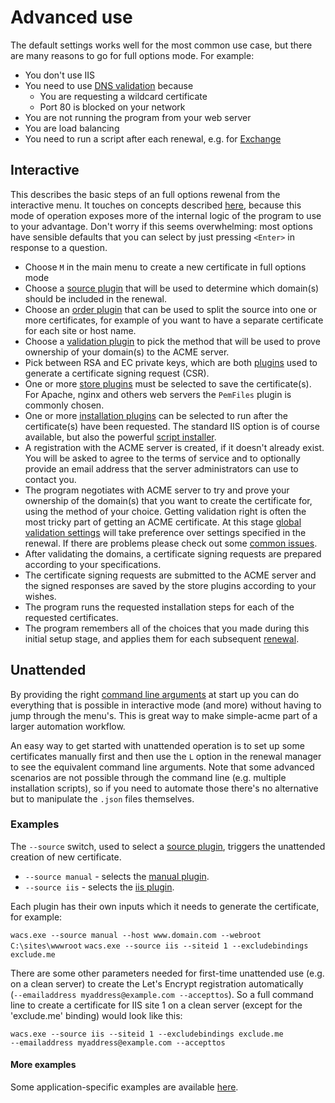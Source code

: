 ---
---
# Advanced use
The default settings works well for the most common use case, but there are many 
reasons to go for full options mode. For example:
- You don't use IIS
- You need to use [DNS validation](/reference/plugins/validation/dns) because
	- You are requesting a wildcard certificate
	- Port 80 is blocked on your network
- You are not running the program from your web server
- You are load balancing
- You need to run a script after each renewal, e.g. for [Exchange](/manual/advanced-use/examples/exchange)

## Interactive
This describes the basic steps of an full options rewenal from the interactive menu. It touches 
on concepts described [here](/reference/plugins/), because this mode of operation 
exposes more of the internal logic of the program to use to your advantage. Don't worry if
this seems overwhelming: most options have sensible defaults that you can select by just 
pressing `<Enter>` in response to a question.

- Choose `M` in the main menu to create a new certificate in full options mode
- Choose a [source plugin](/reference/plugins/source/) that will be used 
  to determine which domain(s) should be included in the renewal.
- Choose an [order plugin](/reference/plugins/order/) that can be used to split the source
  into one or more certificates, for example of you want to have a separate certificate for
  each site or host name.
- Choose a [validation plugin](/reference/plugins/validation/) to pick the
  method that will be used to prove ownership of your domain(s) to the ACME server.
- Pick between RSA and EC private keys, which are both [plugins](/reference/plugins/csr/) 
  used to generate a certificate signing request (CSR). 
- One or more [store plugins](/reference/plugins/store/) must be selected to save
  the certificate(s). For Apache, nginx and others web servers the `PemFiles` plugin is commonly 
  chosen.
- One or more [installation plugins](/reference/plugins/installation/) can be selected 
  to run after the certificate(s) have been requested. The standard IIS option is of course 
  available, but also the powerful [script installer](/reference/plugins/installation/script).
- A registration with the ACME server is created, if it doesn't already exist. You will be 
  asked to agree to the terms of service and to optionally provide an email address that the server 
  administrators can use to contact you.
- The program negotiates with ACME server to try and prove your ownership of the domain(s) that you want to 
  create the certificate for, using the method of your choice. Getting validation right is often the most tricky 
  part of getting an ACME certificate. At this stage [global validation settings](/manual/advanced-use/global-validation) 
  will take preference over settings specified in the renewal. If there are problems please check out some 
  [common issues](/manual/validation-problems).
- After validating the domains, a certificate signing requests are prepared according to 
  your specifications.
- The certificate signing requests are submitted to the ACME server and the signed responses are saved 
  by the store plugins according to your wishes.
- The program runs the requested installation steps for each of the requested certificates.
- The program remembers all of the choices that you made during this initial setup stage, and applies them 
for each subsequent [renewal](/manual/automatic-renewal).

## Unattended
By providing the right [command line arguments](/reference/cli) at start up you can do 
everything that is possible in interactive mode (and more) without having to jump through the menu's.
This is great way to make simple-acme part of a larger automation workflow.

An easy way to get started with unattended operation is to set up some certificates manually first and then 
use the `L` option in the renewal manager to see the equivalent command line arguments. Note that some 
advanced scenarios are not possible through the command line (e.g. multiple installation scripts), so if you
need to automate those there's no alternative but to manipulate the `.json` files themselves.

### Examples
The `‑‑source` switch, used to select a [source plugin](/reference/plugins/source/), 
triggers the unattended creation of new certificate.

- `‑‑source manual` - selects the [manual plugin](/reference/plugins/source/manual).
- `‑‑source iis` - selects the [iis plugin](/reference/plugins/source/iis).

Each plugin has their own inputs which it needs to generate the certificate, for example:

```wacs.exe ‑‑source manual ‑‑host www.domain.com ‑‑webroot C:\sites\wwwroot```
```wacs.exe ‑‑source iis ‑‑siteid 1 ‑‑excludebindings exclude.me```

There are some other parameters needed for first-time unattended use (e.g. on a clean server) 
to create the Let's Encrypt registration automatically (```‑‑emailaddress myaddress@example.com ‑‑accepttos```). 
So a full command line to create a certificate for IIS site 1 on a clean server (except for 
the 'exclude.me' binding) would look like this:

```wacs.exe ‑‑source iis ‑‑siteid 1 ‑‑excludebindings exclude.me ‑‑emailaddress myaddress@example.com ‑‑accepttos```

#### More examples
Some application-specific examples are available [here](/manual/advanced-use/examples).
